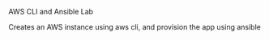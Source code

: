 AWS CLI and Ansible Lab


Creates an AWS instance using aws cli, and provision the app using ansible
